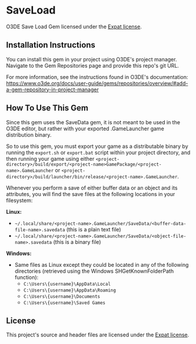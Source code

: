 # SaveLoad
O3DE Save Load Gem licensed under the [Expat license](/LICENSE.txt).

## Installation Instructions
You can install this gem in your project using O3DE's project manager. Navigate to the Gem Repositories page and provide this repo's git URL.

For more information, see the instructions found in O3DE's documentation: https://www.o3de.org/docs/user-guide/gems/repositories/overview/#add-a-gem-repository-in-project-manager

## How To Use This Gem
Since this gem uses the SaveData gem, it is not meant to be used in the O3DE editor, but rather with your exported <game-name>.GameLauncher game distribution binary.

So to use this gem, you must export your game as a distributable binary by running the `export.sh` or `export.bat` script within your project directory, and then running your game using either `<project-directory>/build/export/<project-name>GamePackage/<project-name>.GameLauncher` or `<project-directory>/build/launcher/bin/release/<project-name>.GameLauncher`.

Whenever you perform a save of either buffer data or an object and its attributes, you will find the save files at the following locations in your filesystem:

**Linux:**

* `~/.local/share/<project-name>.GameLauncher/SaveData/<buffer-data-file-name>.savedata` (this is a plain text file)
* `~/.local/share/<project-name>.GameLauncher/SaveData/<object-file-name>.savedata` (this is a binary file)

**Windows:**

* Same files as Linux except they could be located in any of the following directories (retrieved using the Windows SHGetKnownFolderPath function):
  * `C:\Users\{username}\AppData\Local`
  * `C:\Users\{username}\AppData\Roaming`
  * `C:\Users\{username}\Documents`
  * `C:\Users\{username}\Saved Games`

## License
This project's source and header files are licensed under the [Expat license](/LICENSE.txt).
